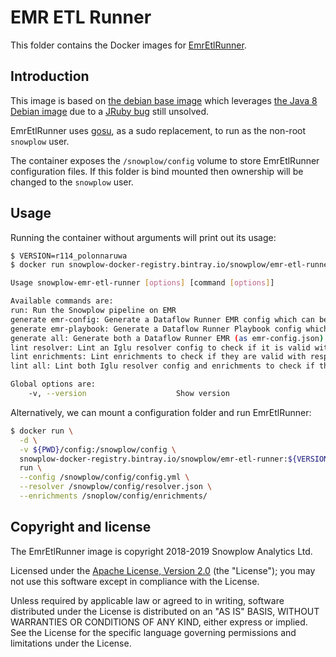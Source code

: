 # EMR ETL Runner

This folder contains the Docker images for [EmrEtlRunner][emr-etl-runner].

## Introduction

This image is based on [the debian base image][debian-base-image] which leverages
[the Java 8 Debian image][debian-image] due to a [JRuby bug][jruby-bug] still unsolved.

EmrEtlRunner uses [gosu][gosu], as a sudo replacement, to run as the non-root `snowplow` user.

The container exposes the `/snowplow/config` volume to store EmrEtlRunner configuration files. If
this folder is bind mounted then ownership will be changed to the `snowplow` user.

## Usage

Running the container without arguments will print out its usage:

```bash
$ VERSION=r114_polonnaruwa
$ docker run snowplow-docker-registry.bintray.io/snowplow/emr-etl-runner:${VERSION}

Usage snowplow-emr-etl-runner [options] [command [options]]

Available commands are:
run: Run the Snowplow pipeline on EMR
generate emr-config: Generate a Dataflow Runner EMR config which can be used with dataflow-runner up
generate emr-playbook: Generate a Dataflow Runner Playbook config which can be used with dataflow-runner run
generate all: Generate both a Dataflow Runner EMR (as emr-config.json) and Playbook (as emr-playbook.json) configs
lint resolver: Lint an Iglu resolver config to check if it is valid with respect to its schema
lint enrichments: Lint enrichments to check if they are valid with respect to their schemas
lint all: Lint both Iglu resolver config and enrichments to check if they are valid with respect to their schemas

Global options are:
    -v, --version                    Show version
```

Alternatively, we can mount a configuration folder and run EmrEtlRunner:

```bash
$ docker run \
  -d \
  -v ${PWD}/config:/snowplow/config \
  snowplow-docker-registry.bintray.io/snowplow/emr-etl-runner:${VERSION} \
  run \
  --config /snowplow/config/config.yml \
  --resolver /snowplow/config/resolver.json \
  --enrichments /snoplow/config/enrichments/
```

## Copyright and license

The EmrEtlRunner image is copyright 2018-2019 Snowplow Analytics Ltd.

Licensed under the [Apache License, Version 2.0][license] (the "License");
you may not use this software except in compliance with the License.

Unless required by applicable law or agreed to in writing, software
distributed under the License is distributed on an "AS IS" BASIS,
WITHOUT WARRANTIES OR CONDITIONS OF ANY KIND, either express or implied.
See the License for the specific language governing permissions and
limitations under the License.

[emr-etl-runner]: https://github.com/snowplow/snowplow/tree/master/3-enrich/emr-etl-runner
[debian-image]: https://github.com/docker-library/openjdk/blob/master/8/jre/slim/Dockerfile
[debian-base-image]: https://github.com/snowplow/snowplow-docker/tree/develop/base-debian
[jruby-bug]: https://discourse.snowplowanalytics.com/t/systemcallerror-unknown-error-unknown-error-0-home-ubuntu-netrc/452
[gosu]: https://github.com/tianon/gosu
[license]: http://www.apache.org/licenses/LICENSE-2.0
